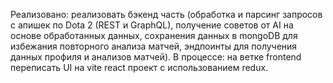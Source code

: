 Реализовано: реализовать бэкенд часть (обработка и парсинг запросов с апишек по Dota 2 (REST и GraphQL), получение советов от AI на основе обработанных данных, сохранения данных в mongoDB для избежания повторного анализа матчей, эндпоинты для получения данных профиля и анализов матчей).
В процессе: на ветке frontend переписать UI на vite react проект с использованием redux.
